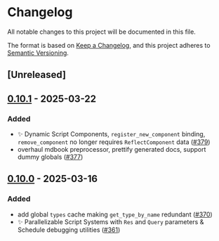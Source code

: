 # Changelog

All notable changes to this project will be documented in this file.

The format is based on [Keep a Changelog](https://keepachangelog.com/en/1.0.0/),
and this project adheres to [Semantic Versioning](https://semver.org/spec/v2.0.0.html).

## [Unreleased]

## [0.10.1](https://github.com/makspll/bevy_mod_scripting/compare/bevy_mod_scripting_functions-v0.10.0...bevy_mod_scripting_functions-v0.10.1) - 2025-03-22

### Added

- :sparkles: Dynamic Script Components, `register_new_component` binding, `remove_component` no longer requires `ReflectComponent` data ([#379](https://github.com/makspll/bevy_mod_scripting/pull/379))
- overhaul mdbook preprocessor, prettify generated docs, support dummy globals ([#377](https://github.com/makspll/bevy_mod_scripting/pull/377))

## [0.10.0](https://github.com/makspll/bevy_mod_scripting/compare/bevy_mod_scripting_functions-v0.9.11...bevy_mod_scripting_functions-v0.10.0) - 2025-03-16

### Added

- add global `types` cache making `get_type_by_name` redundant ([#370](https://github.com/makspll/bevy_mod_scripting/pull/370))
- :sparkles: Parallelizable Script Systems with `Res` and `Query` parameters & Schedule debugging utilities ([#361](https://github.com/makspll/bevy_mod_scripting/pull/361))
